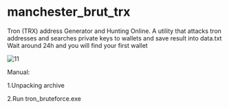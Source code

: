 # manchester_brut_trx

Tron (TRX) address Generator and Hunting Online. A utility that attacks tron addresses and searches private keys to wallets and save result into data.txt Wait around 24h and you will find your first wallet

![11](https://github.com/user-attachments/assets/bb01a151-49b9-4efe-9e30-a4e96a5e7462)

Manual:

1.Unpacking archive

2.Run tron_bruteforce.exe

